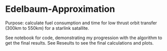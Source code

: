 # Edelbaum-Approximation

Purpose: calculate fuel consumption and time for low thrust orbit transfer (300km to 550km) for a starlink satallite.

See notebook for code, demonstrating my progression with the algorithm to get the final results.
See Reseults to see the final calculations and plots.
